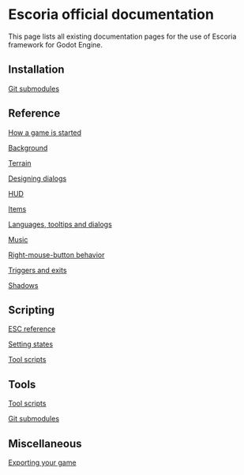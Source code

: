 Escoria official documentation
==============================

This page lists all existing documentation pages for the use of Escoria framework for Godot Engine.

Installation
------------

[Git submodules](git_submodule.md)

Reference
---------

[How a game is started](starting-a-game.md)

[Background](background.md)

[Terrain](terrain.md)

[Designing dialogs](designing_dialogs.md)

[HUD](hud.md)

[Items](items.md)

[Languages, tooltips and dialogs](lang_tooltip_dialog.md)

[Music](music.md)

[Right-mouse-button behavior](right_mouse_button_action_menu.md)

[Triggers and exits](triggers-and-exits.md)

[Shadows](shadows.md)

Scripting
---------

[ESC reference](esc_reference.md)

[Setting states](setting_states.md)

[Tool scripts](tool_scripts.md)


Tools
-----

[Tool scripts](tool_scripts.md)

[Git submodules](git_submodule.md)


Miscellaneous
-------------

[Exporting your game](export.md)

